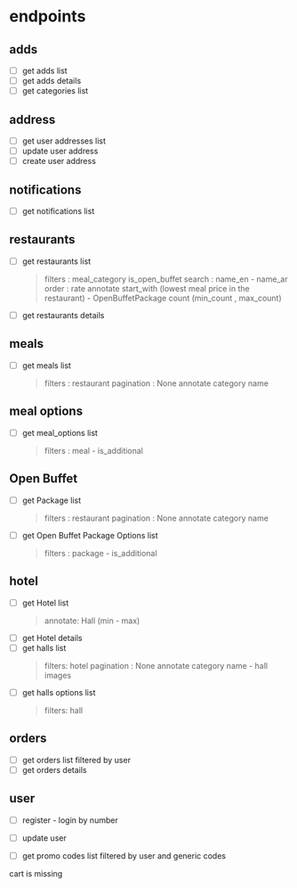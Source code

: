 # endpoints

## adds

* [ ] get adds list
* [ ] get adds details
* [ ] get categories list

## address

* [ ] get user addresses list
* [ ] update user address
* [ ] create user address

## notifications

* [ ] get notifications list

## restaurants

* [ ] get restaurants list
    > filters : meal_category is_open_buffet
    > search : name_en - name_ar
    > order : rate
    > annotate start_with (lowest meal price in the restaurant) - OpenBuffetPackage count (min_count , max_count)
* [ ] get restaurants details

## meals

* [ ] get meals list
    > filters : restaurant
    > pagination : None
    > annotate category name

## meal options

* [ ] get meal_options list
    > filters : meal - is_additional

## Open Buffet

* [ ] get Package list
    > filters : restaurant
    > pagination : None
    > annotate category name
* [ ] get Open Buffet Package Options list
    > filters : package - is_additional

## hotel

* [ ] get Hotel list
  > annotate: Hall (min - max)
* [ ] get Hotel details
* [ ] get halls list
    > filters: hotel
    > pagination : None
    > annotate category name  - hall images
* [ ] get halls options list
    > filters: hall

## orders

* [ ] get orders list filtered by user
* [ ] get orders details

## user

* [ ] register - login  by number
* [ ] update user
* [ ] get promo codes list filtered by user and generic codes


cart is missing